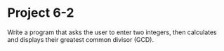 # Project 6-2

Write a program that asks the user to enter two integers, then calculates 
and displays their greatest common divisor (GCD).
